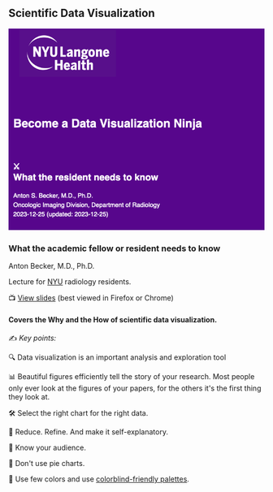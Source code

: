 ## Scientific Data Visualization

![](https://raw.githubusercontent.com/ASBecker/Scientific-Data-Visualization/main/docs/social-card.png)

### What the academic fellow or resident needs to know

[slides]: https://asbecker.github.io/Scientific-Data-Visualization/
[nyu]: https://www.mskcc.org/hcp-education-training/fellowships/oncologic-imaging-fellowship
[colors]: https://colorbrewer2.org/

Anton Becker, M.D., Ph.D.

Lecture for [NYU][nyu] radiology residents.

&#x1F4FA; [View slides][slides] (best viewed in Firefox or Chrome)

#### Covers the Why and the How of scientific data visualization. 
&#x270D;&#xFE0F; *Key points:*

&#x1F50D; Data visualization is an important analysis and exploration tool

&#x1F4CA; Beautiful figures efficiently tell the story of your research. Most people only ever look at the figures of your papers, for the others it's the first thing they look at.

&#128736;&#65039; Select the right chart for the right data.

&#x1F9EA; Reduce. Refine. And make it self-explanatory.

&#128100; Know your audience.

&#x1f967; Don't use pie charts.

&#x1F308; Use few colors and use [colorblind-friendly palettes][colors]. 
